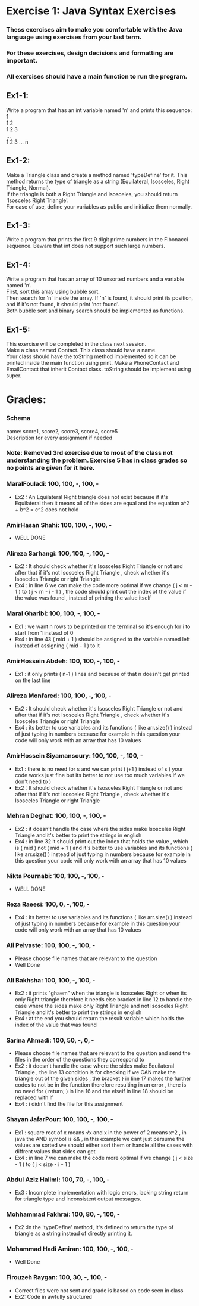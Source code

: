 # Exercise 1: Java Syntax Exercises
### Thess exercises aim to make you comfortable with the Java language using exercises from your last term.
### For these exercises, design decisions and formatting are important.
### All exercises should have a main function to run the program.

## Ex1-1:
Write a program that has an int variable named 'n' and prints this sequence:  
1  
1 2  
1 2 3  
...  
1 2 3 ... n

## Ex1-2:
Make a Triangle class and create a method named 'typeDefine' for it. This method returns the type of triangle as a string (Equilateral, Isosceles, Right Triangle, Normal).  
If the triangle is both a Right Triangle and Isosceles, you should return 'Isosceles Right Triangle'.  
For ease of use, define your variables as public and initialize them normally.

## Ex1-3:
Write a program that prints the first 9 digit prime numbers in the Fibonacci sequence. Beware that int does not support such large numbers.

## Ex1-4:
Write a program that has an array of 10 unsorted numbers and a variable named 'n'.  
First, sort this array using bubble sort.  
Then search for 'n' inside the array. If 'n' is found, it should print its position, and if it's not found, it should print 'not found'.  
Both bubble sort and binary search should be implemented as functions.

## Ex1-5:
This exercise will be completed in the class next session.  
Make a class named Contact. This class should have a name.  
Your class should have the toString method implemented so it can be printed inside the main function using print.
Make a PhoneContact and EmailContact that inherit Contact class.
toString should be implement using super.

# Grades:
### Schema
name: score1, score2, score3, score4, score5  
Description for every assignment if needed
### Note: Removed 3rd exercise due to most of the class not understanding the problem. Exercise 5 has in class grades so no points are given for it here. 

### MaralFouladi: 100, 100, -, 100, - 
- Ex2 : An Equilateral Right triangle does not exist because if it's Equilateral then it means all of the sides are equal and the equation a^2 + b^2 = c^2 does not hold

### AmirHasan Shahi: 100, 100, -, 100, - 		
- WELL DONE

### Alireza Sarhangi: 100, 100, -, 100, - 
- Ex2 : It should check whether it's Isosceles Right Triangle or not and after that if it's not Isosceles Right Triangle , check whether it's Isosceles Triangle or right Triangle 
- Ex4 : in line 6 we can make the code more optimal if we change ( j < m - 1 ) to ( j < m - i - 1 ) , the code should print out the index of the value if the value was found , instead of printing the value itself

### Maral Gharibi: 100, 100, -, 100, - 
- Ex1 : we want n rows to be printed on the terminal so it's enough for i to start from 1 instead of 0
- Ex4 : in line 43 ( mid + 1 ) should be assigned to the variable named left instead of assigning ( mid - 1 ) to it 

### AmirHossein Abdeh: 100, 100, -, 100, - 
- Ex1 : it only prints ( n-1 ) lines and because of that n doesn't get printed on the last line

### Alireza Monfared: 100, 100, -, 100, - 
- Ex2 : It should check whether it's Isosceles Right Triangle or not and after that if it's not Isosceles Right Triangle , check whether it's Isosceles Triangle or right Triangle
- Ex4 : its better to use variables and its functions ( like arr.size() ) instead of just typing in numbers because for example in this question your code will only work with an array that has 10 values  

### AmirHossein Siyamansoury: 100, 100, -, 100, - 
- Ex1 : there is no need for s and we can print ( j+1 ) instead of s ( your code works just fine but its better to not use too much variables if we don't need to )
- Ex2 : It should check whether it's Isosceles Right Triangle or not and after that if it's not Isosceles Right Triangle , check whether it's Isosceles Triangle or right Triangle

### Mehran Deghat: 100, 100, -, 100, - 
- Ex2 :  it doesn't handle the case where the sides make Isosceles Right Triangle and it's better to print the strings in english
- Ex4 : in line 32 it should print out the index that holds the value , which is ( mid ) not ( mid + 1 ) and it's better to use variables and its functions ( like arr.size() ) instead of just typing in numbers because for example in this question your code will only work with an array that has 10 values  

### Nikta Pournabi: 100, 100, -, 100, -  
- WELL DONE

### Reza Raeesi: 100, 0, -, 100, - 
- Ex4 : its better to use variables and its functions ( like arr.size() ) instead of just typing in numbers because for example in this question your code will only work with an array that has 10 values  

### Ali Peivaste: 100, 100, -, 100, - 
- Please choose file names that are relevant to the question
- Well Done

### Ali Bakhsha: 100, 100, -, 100, - 
- Ex2 : it prints "ghaem" when the triangle is Isosceles Right or when its only Right triangle therefore it needs else bracket in line 12 to handle the case where the sides make only Right Triangle and not Isosceles Right Triangle and it's better to print the strings in english
- Ex4 : at the end you should return the result variable which holds the index of the value that was found

### Sarina Ahmadi: 100, 50, -, 0, - 
- Please choose file names that are relevant to the question and send the files in the order of the questions they correspond to
- Ex2 : it doesn't handle the case where the sides make Equilateral Triangle , the line 13 condition is for checking if we CAN make the triangle out of the given sides , the bracket } in line 17 makes the further codes to not be in the function therefore resulting in an error , there is no need for ( return; ) in line 16 and the elseif in line 18 should be replaced with if 
- Ex4 : i didn't find the file for this assignment 

### Shayan JafarPour: 100, 100, -, 100, - 
- Ex1 : square root of x means √x and x in the power of 2 means x^2 , in java the AND symbol is && , in this example we cant just persume the values are sorted we should either sort them or handle all the cases with diffrent values that sides can get
- Ex4 : in line 7 we can make the code more optimal if we change ( j < size - 1 ) to ( j < size - i - 1 )

### Abdul Aziz Halimi: 100, 70, -, 100, - 
- Ex3 : Incomplete implementation with logic errors, lacking string return for triangle type and inconsistent output messages.

### Mohhammad Fakhrai: 100, 80, -, 100, -
- Ex2 :In the 'typeDefine' method, it's defined to return the type of triangle as a string instead of directly printing it.

### Mohammad Hadi Amiran: 100, 100, -, 100, -
- Well Done

### Firouzeh Raygan: 100, 30, -, 100, -
- Correct files were not sent and grade is based on code seen in class
- Ex2: Code in awfully structured
